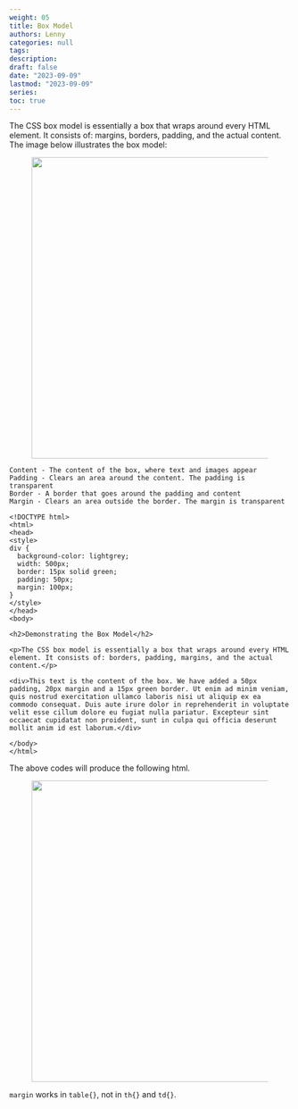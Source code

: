 ```yaml
---
weight: 05
title: Box Model
authors: Lenny
categories: null
tags: 
description: 
draft: false
date: "2023-09-09"
lastmod: "2023-09-09"
series:
toc: true
---
```



<!--more-->

The CSS box model is essentially a box that wraps around every HTML element. It consists of: margins, borders, padding, and the actual content. The image below illustrates the box model:

<figure>
  <img width = "540" src = "docs/images/Screenshot 2023-09-09 153003.png"/>
  <figcaption class = "bottom"></figcaption>
</figure>


    Content - The content of the box, where text and images appear
    Padding - Clears an area around the content. The padding is transparent
    Border - A border that goes around the padding and content
    Margin - Clears an area outside the border. The margin is transparent


```
<!DOCTYPE html>
<html>
<head>
<style>
div {
  background-color: lightgrey;
  width: 500px;
  border: 15px solid green;
  padding: 50px;
  margin: 100px;
}
</style>
</head>
<body>

<h2>Demonstrating the Box Model</h2>

<p>The CSS box model is essentially a box that wraps around every HTML element. It consists of: borders, padding, margins, and the actual content.</p>

<div>This text is the content of the box. We have added a 50px padding, 20px margin and a 15px green border. Ut enim ad minim veniam, quis nostrud exercitation ullamco laboris nisi ut aliquip ex ea commodo consequat. Duis aute irure dolor in reprehenderit in voluptate velit esse cillum dolore eu fugiat nulla pariatur. Excepteur sint occaecat cupidatat non proident, sunt in culpa qui officia deserunt mollit anim id est laborum.</div>

</body>
</html>

```

The above codes will produce the following html.

<figure>
  <img width = "540" src = "docs/images/Screenshot 2023-09-09 153449.png"/>
  <figcaption class = "bottom"></figcaption>
</figure>

`margin` works in `table{}`, not in `th{}` and `td{}`.
